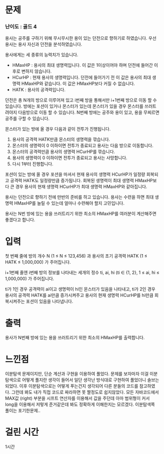 # 문제

### 난이도 : 골드 4

용사는 공주를 구하기 위해 무시무시한 용이 있는 던전으로 향하기로 하였습니다. 우선 용사는 용사 자신과 던전을 분석하였습니다.

용사에게는 세 종류의 능력치가 있습니다.

- HMaxHP : 용사의 최대 생명력입니다. 이 값은 1이상이어야 하며 던전에 들어간 이후로 변하지 않습니다.
- HCurHP : 현재 용사의 생명력입니다. 던전에 들어가기 전 이 값은 용사의 최대 생명력 HMaxHP와 같습니다. 이 값은 HMaxHP보다 커질 수 없습니다.
- HATK : 용사의 공격력입니다.

던전은 총 N개의 방으로 이루어져 있고 i번째 방을 통해서만 i+1번째 방으로 이동 할 수 있습니다. 방에는 포션이 있거나 몬스터가 있는데 몬스터가 있을 경우 몬스터를 쓰러트려야지 다음방으로 이동 할 수 있습니다. N번째 방에는 공주와 용이 있고, 용을 무찌르면 공주를 구할 수 있습니다.

몬스터가 있는 방에 올 경우 다음과 같이 전투가 진행됩니다.

1. 용사의 공격력 HATK만큼 몬스터의 생명력을 깎습니다.
2. 몬스터의 생명력이 0 이하이면 전투가 종료되고 용사는 다음 방으로 이동합니다.
3. 몬스터의 공격력만큼 용사의 생명력 HCurHP를 깎습니다.
4. 용사의 생명력이 0 이하이면 전투가 종료되고 용사는 사망합니다.
5. 다시 1부터 진행합니다.

포션이 있는 방에 올 경우 포션을 마셔서 현재 용사의 생명력 HCurHP가 일정량 회복되고 공격력 HATK도 일정량만큼 증가됩니다. 회복된 생명력이 최대 생명력 HMaxHP보다 큰 경우 용사의 현재 생명력 HCurHP가 최대 생명력 HMaxHP와 같아집니다.

용사는 던전으로 향하기 전에 만반의 준비를 하고 있습니다. 용사는 수련을 하면 최대 생명력 HMaxHP를 늘릴 수 있는데 얼마나 수련해야 할지 고민입니다.

용사는 N번 방에 있는 용을 쓰러트리기 위한 최소의 HMaxHP를 여러분이 계산해주면 좋겠다고 합니다.

# 입력

첫 번째 줄에 방의 개수 N (1 ≤ N ≤ 123,456) 과 용사의 초기 공격력 HATK (1 ≤ HATK ≤ 1,000,000) 가 주어집니다.

i+1번째 줄엔 i번째 방의 정보를 나타내는 세개의 정수 ti, ai, hi (ti ∈ {1, 2}, 1 ≤ ai, hi ≤ 1,000,000) 가 주어집니다.

ti가 1인 경우 공격력이 ai이고 생명력이 hi인 몬스터가 있음을 나타내고, ti가 2인 경우 용사의 공격력 HATK를 ai만큼 증가시켜주고 용사의 현재 생명력 HCurHP를 hi만큼 회복시켜주는 포션이 있음을 나타냅니다.

# 출력

용사가 N번째 방에 있는 용을 쓰러트리기 위한 최소의 HMaxHP를 출력합니다.

# 느낀점

이분탐색 문제이지만, 단순 계산과 구현을 이용하여 풀었다. 문제를 보자마자 이걸 이분탐색으로 어떻게 풀지란 생각이 들어서 일단 생각난 방식대로 구현하여 풀었더니 솔브는 되었다. 이후 이분탐색으로는 어떻게 푸는건지 생각되어 다른 분들의 코드를 참고하였다. 그런데 봐도 내가 직접 코드로 짜라하면 못 짤정도로 쉽지않았다. 모든 자바코드에서 MAX값 (right) 부분을 시프트 연산자를 이용해서 값을 주던데 아마 범위형이 커서 long을 이용해서 저렇게 준거같은데 봐도 정확하게 이해한지는 모르겠다. 이분탐색쪽 풀이는 포기한문제..

# 걸린 시간

1시간
